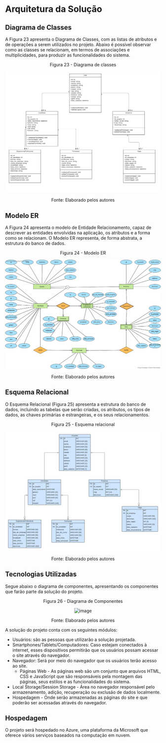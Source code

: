 # Arquitetura da Solução

## Diagrama de Classes

A Figura 23 apresenta o Diagrama de Classes, com as listas de atributos e de operações a serem utilizados no projeto. Abaixo é possível observar como as classes se relacionam, em termos de associações e multiplicidades, para produzir as funcionalidades do sistema.

<p align="center">Figura 23 - Diagrama de classes</p>

<div align="center">

<img src="img\classDiagram.jpeg">

</div>

<p align="center">Fonte: Elaborado pelos autores</p>

## Modelo ER

A Figura 24 apresenta o modelo de Entidade Relacionamento, capaz de descrever as entidades envolvidas na aplicação, os atributos e a forma como se relacionam. O Modelo ER representa, de forma abstrata, a estrutura do banco de dados.

<p align="center">Figura 24 - Modelo ER</p>

<div align="center">

<img src="img\EntidadeERelacionamento.jpg">

</div>

<p align="center">Fonte: Elaborado pelos autores</p>



## Esquema Relacional

O Esquema Relacional (Figura 25) apresenta a estrutura do banco de dados, incluindo as tabelas que serão criadas, os atributos, os tipos de dados, as chaves primárias e estrangeiras, e os seus relacionamentos. 

<p align="center">Figura 25 - Esquema relacional</p>

<div align="center">

<img src="img\EsquemaRelacional.jpeg">

</div>

<p align="center">Fonte: Elaborado pelos autores</p>

## Tecnologias Utilizadas

Segue abaixo o diagrama de componentes, apresentando os componentes que farão parte da solução do projeto.

<p align="center">Figura 26 - Diagrama de Componentes</p>

<div align="center">

![image](https://user-images.githubusercontent.com/26911388/174690749-b850699d-21e4-4f0b-a7cd-01d1c065096a.png)


</div>

<p align="center">Fonte: Elaborado pelos autores</p>

A solução do projeto conta com os seguintes módulos:

- Usuários: são as pessoas que utilizarão a solução projetada.
- Smartphones/Tablets/Computadores: Caso estejam conectados à internet, esses dispositivos permitirão que os usuários possam acessar o site através do     navegador.  
- Navegador: Será por meio do navegador que os usuários terão acesso ao site.
    - Páginas Web - As páginas web são um conjunto que arquivos HTML, CSS e JavaScript que são responsáveis pela montagem das páginas, seus estilos e as       funcionalidades do sistema.
- Local Storage/Session Storage - Área no navegador responsável pelo armazenamento, adição, recuperação ou exclusão de dados localmente.
- Hospedagem - Onde serão armazenadas as páginas do site e que poderão ser acessadas através do navegador.


## Hospedagem

O projeto será hospedado no Azure, uma plataforma da Microsoft que oferece vários serviços baseados na computação em nuvem.
